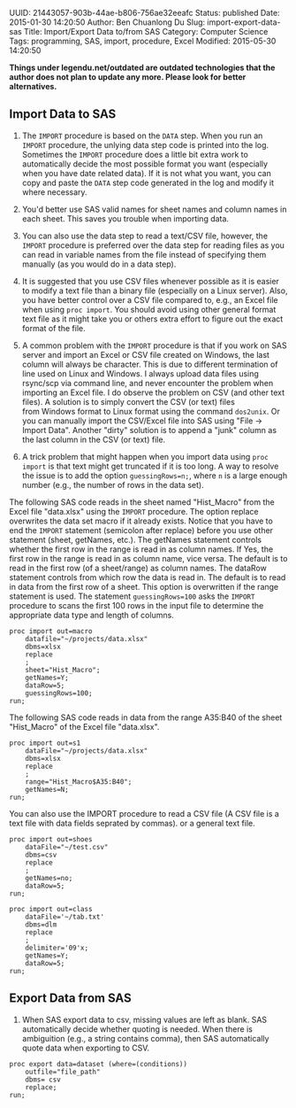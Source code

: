 UUID: 21443057-903b-44ae-b806-756ae32eeafc
Status: published
Date: 2015-01-30 14:20:50
Author: Ben Chuanlong Du
Slug: import-export-data-sas
Title: Import/Export Data to/from SAS
Category: Computer Science
Tags: programming, SAS, import, procedure, Excel
Modified: 2015-05-30 14:20:50

**Things under legendu.net/outdated are outdated technologies that the author does not plan to update any more. Please look for better alternatives.**


## Import Data to SAS

1. The `IMPORT` procedure is based on the `DATA` step.
When you run an `IMPORT` procedure, 
the unlying data step code is printed into the log.
Sometimes the `IMPORT` procedure does a little bit extra work 
to automatically decide the most possible format you want (especially when you have date related data).
If it is not what you want, 
you can copy and paste the `DATA` step code 
generated in the log and modify it where necessary.

1. You'd better use SAS valid names for sheet names and column names in each sheet. 
This saves you trouble when importing data.

2. You can also use the data step to read a text/CSV file,
however, 
the `IMPORT` procedure is preferred over the data step for reading files
as you can read in variable names from the file instead of specifying them manually 
(as you would do in a data step).

3. It is suggested that you use CSV files whenever possible
as it is easier to modify a text file than a binary file (especially on a Linux server).
Also, you have better control over a CSV file compared to, e.g., an Excel file 
when using `proc import`.
You should avoid using other general format text file 
as it might take you or others extra effort to figure out the exact format of the file.

4. A common problem with the `IMPORT` procedure is that 
if you work on SAS server and import an Excel or CSV file created on Windows, 
the last column will always be character.
This is due to different termination of line used on Linux and Windows. 
I always upload data files using rsync/scp via command line, 
and never encounter the problem when importing an Excel file.
I do observe the problem on CSV (and other text files). 
A solution is to simply convert the CSV (or text) files  
from Windows format to Linux format using the command `dos2unix`.
Or you can manually import the CSV/Excel file into SAS using "File -> Import Data".
Another "dirty" solution is to append a "junk" column as the last column in the CSV (or text) file. 

5. A trick problem that might happen when you import data using `proc import` 
is that text might get truncated if it is too long.
A way to resolve the issue is to add the option `guessingRows=n;`,
where `n` is a large enough number (e.g., the number of rows in the data set).







The following SAS code reads in the sheet named "Hist_Macro" 
from the Excel file "data.xlsx"
using the `IMPORT` procedure.
The option replace overwrites the data set macro if it already exists.
Notice that you have to end the `IMPORT` statement (semicolon after replace) 
before you use other statement (sheet, getNames, etc.).
The getNames statement controls whether the first row in the range is read in as column names.
If Yes, the first row in the range is read in as column name, vice versa.
The default is to read in the first row (of a sheet/range) as column names.
The dataRow statement controls from which row the data is read in.
The default is to read in data from the first row of a sheet.
This option is overwritten if the range statement is used.
The statement `guessingRows=100` asks the `IMPORT` procedure 
to scans the first 100 rows in the input file 
to determine the appropriate data type and length of columns.

```SAS
proc import out=macro
    datafile="~/projects/data.xlsx" 
    dbms=xlsx 
    replace
    ; 
    sheet="Hist_Macro";
    getNames=Y;
    dataRow=5;
    guessingRows=100;
run;
```

The following SAS code reads in data from the range A35:B40 
of the sheet "Hist_Macro" of the Excel file "data.xlsx". 

```SAS
proc import out=s1
    dataFile="~/projects/data.xlsx" 
    dbms=xlsx
    replace
    ;
    range="Hist_Macro$A35:B40";
    getNames=N;
run;
```

You can also use the IMPORT procedure to read a CSV file 
(A CSV file is a text file with data fields seprated by commas).
or a general text file. 

```SAS
proc import out=shoes
    dataFile="~/test.csv"
    dbms=csv
    replace
    ;
    getNames=no;
    dataRow=5;
run;
```

```SAS
proc import out=class
    dataFile='~/tab.txt'
    dbms=dlm
    replace
    ;
    delimiter='09'x;
    getNames=Y;
    dataRow=5;
run;
```

## Export Data from SAS

1. When SAS export data to csv, missing values are left as blank.
SAS automatically decide whether quoting is needed.
When there is ambiguition (e.g., a string contains comma), 
then SAS automatically quote data when exporting to CSV. 

```SAS
proc export data=dataset (where=(conditions))
    outfile="file_path"
    dbms= csv
    replace;
run;
```
